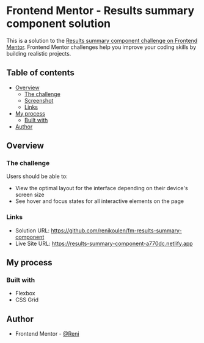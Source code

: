# Frontend Mentor - Results summary component solution

This is a solution to the [Results summary component challenge on Frontend Mentor](https://www.frontendmentor.io/challenges/results-summary-component-CE_K6s0maV). Frontend Mentor challenges help you improve your coding skills by building realistic projects. 

## Table of contents

- [Overview](#overview)
  - [The challenge](#the-challenge)
  - [Screenshot](#screenshot)
  - [Links](#links)
- [My process](#my-process)
  - [Built with](#built-with)
- [Author](#author)



## Overview

### The challenge

Users should be able to:

- View the optimal layout for the interface depending on their device's screen size
- See hover and focus states for all interactive elements on the page


### Links

- Solution URL: https://github.com/renikoulen/fm-results-summary-component
- Live Site URL: https://results-summary-component-a770dc.netlify.app

## My process

### Built with
- Flexbox
- CSS Grid


## Author


- Frontend Mentor - [@Reni](https://www.frontendmentor.io/profile/renikoulen)


